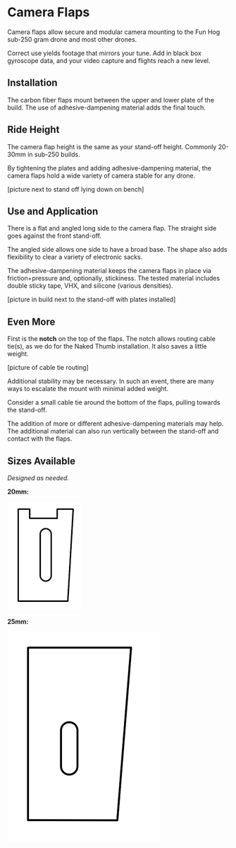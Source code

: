 # Camera Flaps

Camera flaps allow secure and modular camera mounting to the Fun Hog sub-250 gram drone and most other drones.

Correct use yields footage that mirrors your tune. Add in black box gyroscope data, and your video capture and flights reach a new level.

## Installation

The carbon fiber flaps mount between the upper and lower plate of the build. The use of adhesive-dampening material adds the final touch.

## Ride Height

The camera flap height is the same as your stand-off height. Commonly 20-30mm in sub-250 builds.

By tightening the plates and adding adhesive-dampening material, the camera flaps hold a wide variety of camera stable for any drone.

[picture next to stand off lying down on bench]

## Use and Application

There is a flat and angled long side to the camera flap.  The straight side goes against the front stand-off.

The angled side allows one side to have a broad base. The shape also adds flexibility to clear a variety of electronic sacks.

The adhesive-dampening material keeps the camera flaps in place via friction+pressure and, optionally, stickiness.  The tested material includes double sticky tape, VHX, and silicone (various densities).

[picture in build next to the stand-off with plates installed]

## Even More

First is the **notch** on the top of the flaps.  The notch allows routing cable tie(s), as we do for the Naked Thumb installation.  It also saves a little weight.

[picture of cable tie routing]

Additional stability may be necessary.  In such an event, there are many ways to escalate the mount with minimal added weight.

Consider a small cable tie around the bottom of the flaps, pulling towards the stand-off.

The addition of more or different adhesive-dampening materials may help. The additional material can also run vertically between the stand-off and contact with the flaps.

## Sizes Available

*Designed as needed.*

**20mm:**

<img src="20mm-camera-flap.dxf.png"/>


**25mm:**

<img src="25mm-camera-flap.dxf.png"/>